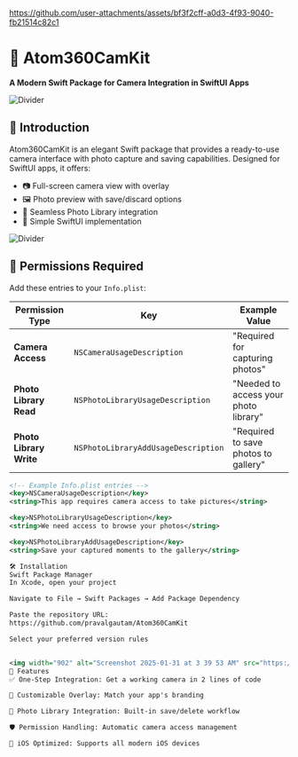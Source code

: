 


https://github.com/user-attachments/assets/bf3f2cff-a0d3-4f93-9040-fb21514c82c1



# 📸 Atom360CamKit

**A Modern Swift Package for Camera Integration in SwiftUI Apps**

![Divider](https://user-images.githubusercontent.com/26855833/227773219-0d7c9504-6b8d-4a7a-a3e3-ae8a0b140e3e.svg)

## 🌟 Introduction
Atom360CamKit is an elegant Swift package that provides a ready-to-use camera interface with photo capture and saving capabilities. Designed for SwiftUI apps, it offers:

- 📷 Full-screen camera view with overlay
- 🖼️ Photo preview with save/discard options
- 🔄 Seamless Photo Library integration
- 🎨 Simple SwiftUI implementation

![Divider](https://user-images.githubusercontent.com/26855833/227773219-0d7c9504-6b8d-4a7a-a3e3-ae8a0b140e3e.svg)

## 🔐 Permissions Required
Add these entries to your `Info.plist`:

| Permission Type              | Key                                | Example Value                          |
|------------------------------|------------------------------------|----------------------------------------|
| **Camera Access**            | `NSCameraUsageDescription`         | "Required for capturing photos"        |
| **Photo Library Read**       | `NSPhotoLibraryUsageDescription`   | "Needed to access your photo library"  |
| **Photo Library Write**      | `NSPhotoLibraryAddUsageDescription`| "Required to save photos to gallery"   |

```xml
<!-- Example Info.plist entries -->
<key>NSCameraUsageDescription</key>
<string>This app requires camera access to take pictures</string>

<key>NSPhotoLibraryUsageDescription</key>
<string>We need access to browse your photos</string>

<key>NSPhotoLibraryAddUsageDescription</key>
<string>Save your captured moments to the gallery</string>

🛠 Installation
Swift Package Manager
In Xcode, open your project

Navigate to File → Swift Packages → Add Package Dependency

Paste the repository URL:
https://github.com/pravalgautam/Atom360CamKit

Select your preferred version rules


<img width="902" alt="Screenshot 2025-01-31 at 3 39 53 AM" src="https://github.com/user-attachments/assets/369f1ccc-aac4-4d96-b543-7cc8e04778f6" />
🌈 Features
✅ One-Step Integration: Get a working camera in 2 lines of code

🎨 Customizable Overlay: Match your app's branding

📲 Photo Library Integration: Built-in save/delete workflow

🛡 Permission Handling: Automatic camera access management

📱 iOS Optimized: Supports all modern iOS devices

